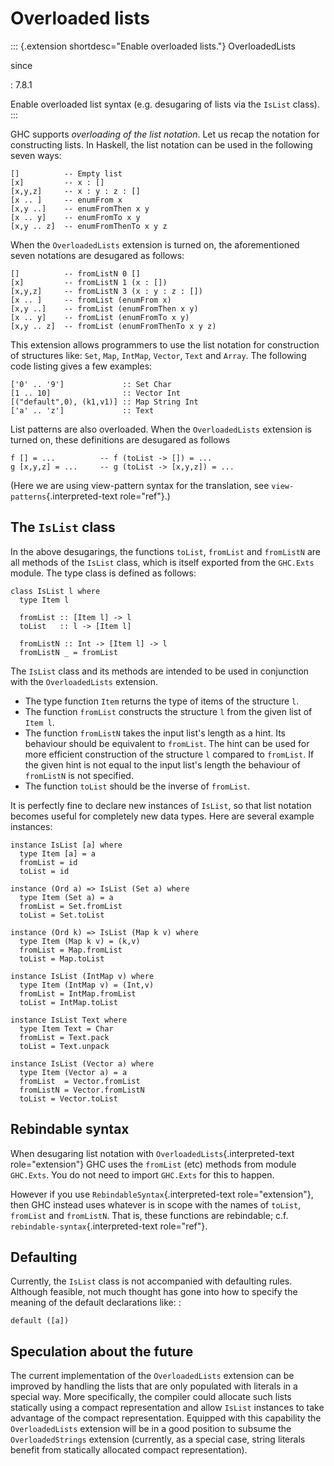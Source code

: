 Overloaded lists
================

::: {.extension shortdesc="Enable overloaded lists."}
OverloadedLists

since

:   7.8.1

Enable overloaded list syntax (e.g. desugaring of lists via the `IsList`
class).
:::

GHC supports *overloading of the list notation*. Let us recap the
notation for constructing lists. In Haskell, the list notation can be
used in the following seven ways:

    []          -- Empty list
    [x]         -- x : []
    [x,y,z]     -- x : y : z : []
    [x .. ]     -- enumFrom x
    [x,y ..]    -- enumFromThen x y
    [x .. y]    -- enumFromTo x y
    [x,y .. z]  -- enumFromThenTo x y z

When the `OverloadedLists` extension is turned on, the aforementioned
seven notations are desugared as follows:

    []          -- fromListN 0 []
    [x]         -- fromListN 1 (x : [])
    [x,y,z]     -- fromListN 3 (x : y : z : [])
    [x .. ]     -- fromList (enumFrom x)
    [x,y ..]    -- fromList (enumFromThen x y)
    [x .. y]    -- fromList (enumFromTo x y)
    [x,y .. z]  -- fromList (enumFromThenTo x y z)

This extension allows programmers to use the list notation for
construction of structures like: `Set`, `Map`, `IntMap`, `Vector`,
`Text` and `Array`. The following code listing gives a few examples:

    ['0' .. '9']             :: Set Char
    [1 .. 10]                :: Vector Int
    [("default",0), (k1,v1)] :: Map String Int
    ['a' .. 'z']             :: Text

List patterns are also overloaded. When the `OverloadedLists` extension
is turned on, these definitions are desugared as follows

    f [] = ...          -- f (toList -> []) = ...
    g [x,y,z] = ...     -- g (toList -> [x,y,z]) = ...

(Here we are using view-pattern syntax for the translation, see
`view-patterns`{.interpreted-text role="ref"}.)

The `IsList` class
------------------

In the above desugarings, the functions `toList`, `fromList` and
`fromListN` are all methods of the `IsList` class, which is itself
exported from the `GHC.Exts` module. The type class is defined as
follows:

    class IsList l where
      type Item l

      fromList :: [Item l] -> l
      toList   :: l -> [Item l]

      fromListN :: Int -> [Item l] -> l
      fromListN _ = fromList

The `IsList` class and its methods are intended to be used in
conjunction with the `OverloadedLists` extension.

-   The type function `Item` returns the type of items of the structure
    `l`.
-   The function `fromList` constructs the structure `l` from the given
    list of `Item l`.
-   The function `fromListN` takes the input list\'s length as a hint.
    Its behaviour should be equivalent to `fromList`. The hint can be
    used for more efficient construction of the structure `l` compared
    to `fromList`. If the given hint is not equal to the input list\'s
    length the behaviour of `fromListN` is not specified.
-   The function `toList` should be the inverse of `fromList`.

It is perfectly fine to declare new instances of `IsList`, so that list
notation becomes useful for completely new data types. Here are several
example instances:

    instance IsList [a] where
      type Item [a] = a
      fromList = id
      toList = id

    instance (Ord a) => IsList (Set a) where
      type Item (Set a) = a
      fromList = Set.fromList
      toList = Set.toList

    instance (Ord k) => IsList (Map k v) where
      type Item (Map k v) = (k,v)
      fromList = Map.fromList
      toList = Map.toList

    instance IsList (IntMap v) where
      type Item (IntMap v) = (Int,v)
      fromList = IntMap.fromList
      toList = IntMap.toList

    instance IsList Text where
      type Item Text = Char
      fromList = Text.pack
      toList = Text.unpack

    instance IsList (Vector a) where
      type Item (Vector a) = a
      fromList  = Vector.fromList
      fromListN = Vector.fromListN
      toList = Vector.toList

Rebindable syntax
-----------------

When desugaring list notation with `OverloadedLists`{.interpreted-text
role="extension"} GHC uses the `fromList` (etc) methods from module
`GHC.Exts`. You do not need to import `GHC.Exts` for this to happen.

However if you use `RebindableSyntax`{.interpreted-text
role="extension"}, then GHC instead uses whatever is in scope with the
names of `toList`, `fromList` and `fromListN`. That is, these functions
are rebindable; c.f. `rebindable-syntax`{.interpreted-text role="ref"}.

Defaulting
----------

Currently, the `IsList` class is not accompanied with defaulting rules.
Although feasible, not much thought has gone into how to specify the
meaning of the default declarations like: :

    default ([a])

Speculation about the future
----------------------------

The current implementation of the `OverloadedLists` extension can be
improved by handling the lists that are only populated with literals in
a special way. More specifically, the compiler could allocate such lists
statically using a compact representation and allow `IsList` instances
to take advantage of the compact representation. Equipped with this
capability the `OverloadedLists` extension will be in a good position to
subsume the `OverloadedStrings` extension (currently, as a special case,
string literals benefit from statically allocated compact
representation).
